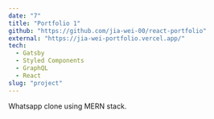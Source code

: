 ```yaml
---
date: "7"
title: "Portfolio 1"
github: "https://github.com/jia-wei-00/react-portfolio"
external: "https://jia-wei-portfolio.vercel.app/"
tech:
  - Gatsby
  - Styled Components
  - GraphQL
  - React
slug: "project"
---
```


Whatsapp clone using MERN stack.
